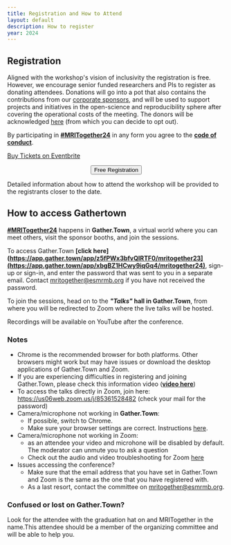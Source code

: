```yaml
---
title: Registration and How to Attend
layout: default
description: How to register
year: 2024
--- 
```


## Registration

Aligned with the workshop's vision of inclusivity the registration is free. However, we encourage senior funded researchers and PIs to register as donating attendees. 
Donations will go into a pot that also contains the contributions from our [corporate sponsors](/24m/sponsors), and will be used to support projects and initiatives in the open-science and reproducibility sphere after covering the operational costs of the meeting. 
The donors will be acknowledged [here](/24m/sponsors) (from which you can decide to opt out).

By participating in [**#MRITogether24**](https://twitter.com/hashtag/MRITogether) in any form you agree to the [**code of conduct**](/CODE_OF_CONDUCT).

<!-- Noscript content for added SEO -->
<noscript><a href="https://www.eventbrite.com.au/e/mri-together-2024-tickets-1024428261507" rel="noopener noreferrer" target="_blank">Buy Tickets on Eventbrite</a></noscript>
<!-- You can customize this button any way you like -->

<div style="text-align: center; width; 100%">
<button id="eventbrite-widget-modal-trigger-1024428261507" type="button" class="shadow_button">Free Registration</button>
</div>

Detailed information about how to attend the workshop will be provided to the registrants closer to the date.

<script src="https://www.eventbrite.com/static/widgets/eb_widgets.js"></script>

<script type="text/javascript">
    var exampleCallback = function() {
        console.log('Order complete!');
    };

    window.EBWidgets.createWidget({
        widgetType: 'checkout',
        eventId: '1024428261507',
        modal: true,
        modalTriggerElementId: 'eventbrite-widget-modal-trigger-1024428261507',
        onOrderComplete: exampleCallback
    });
</script>

## How to access Gathertown

[**#MRITogether24**](https://twitter.com/hashtag/MRITogether24) happens in **Gather.Town**, a virtual world where you can meet others, visit the sponsor booths, and join the sessions. 

To access Gather.Town **[click here](https://app.gather.town/app/z5fPWx3bfvQIRTF0/mritogether23](https://app.gather.town/app/xbgBZ1HCwy9iqGq4/mritogether24)**, sign-up or sign-in, and enter the password that was sent to you in a separate email. 
Contact [mritogether@esmrmb.org](mailto:mritogether@esmrmb.org) if you have not received the password.

To join the sessions, head on to the ***"Talks"* hall in Gather.Town**, from where you will be redirected to Zoom where the live talks will be hosted.

Recordings will be available on YouTube after the conference.

### Notes
* Chrome is the recommended browser for both platforms. Other browsers might work but may have issues or download the desktop applications of Gather.Town and Zoom.
* If you are experiencing difficulties in registering and joining Gather.Town, please check this information video (**[video here](www.youtube.com/watch?v=tJybbxo9LBI)**) 
* To access the talks directly in Zoom, join here: https://us06web.zoom.us/j/85361528482 (check your mail for the password)
* Camera/microphone not working in **Gather.Town**:
  * If possible, switch to Chrome. 
  * Make sure your browser settings are correct. Instructions [here](https://support.gather.town/help/browser-system-settings).
* Camera/microphone not working in Zoom: 
  * as an attendee your video and microhone will be disabled by default. The moderator can unmute you to ask a question
  * Check out the audio and video troubleshooting for Zoom [here](https://support.zoom.com/hc/en/category?id=kb_category&kb_category=31293e9a8720391089a37408dabb35b8)
* Issues accessing the conference?
  * Make sure that the email address that you have set in Gather.Town and Zoom is the same as the one that you have registered with. 
  * As a last resort, contact the committee on [mritogether@esmrmb.org](mailto:mritogether@esmrmb.org).

### Confused or lost on Gather.Town?
Look for the attendee with the graduation hat on and MRITogether in the name.This attendee should be a member of the organizing committee and will be able to help you.

<a id="matching_details"></a>
